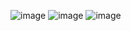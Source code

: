 

![image](https://user-images.githubusercontent.com/89938515/194838888-66d259c0-56f8-4215-9d15-dd8b0d28460f.png)
![image](https://user-images.githubusercontent.com/89938515/194839048-a380deab-4007-49ff-8820-701f2e183f29.png)
![image](https://user-images.githubusercontent.com/89938515/194839167-50dbc53c-2563-451d-b559-6c35e9051221.png)
